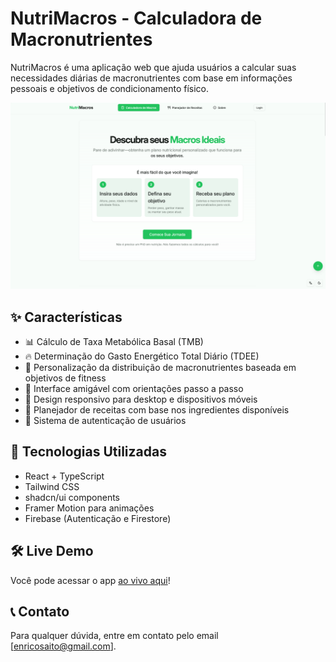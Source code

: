 # NutriMacros - Calculadora de Macronutrientes

NutriMacros é uma aplicação web que ajuda usuários a calcular suas necessidades diárias de macronutrientes com base em informações pessoais e objetivos de condicionamento físico.

![NutriMacros Screenshot](./src/assets/screenshot.png)

## ✨ Características

- 📊 Cálculo de Taxa Metabólica Basal (TMB)
- 🔥 Determinação do Gasto Energético Total Diário (TDEE)
- 🥗 Personalização da distribuição de macronutrientes baseada em objetivos de fitness
- 👤 Interface amigável com orientações passo a passo
- 📱 Design responsivo para desktop e dispositivos móveis
- 🍲 Planejador de receitas com base nos ingredientes disponíveis
- 🔐 Sistema de autenticação de usuários

## 🚀 Tecnologias Utilizadas

- React + TypeScript
- Tailwind CSS
- shadcn/ui components
- Framer Motion para animações
- Firebase (Autenticação e Firestore)

## 🛠️ Live Demo

Você pode acessar o app [ao vivo aqui](https://macro-calculator-e0c96.web.app)!

## 📞 Contato

Para qualquer dúvida, entre em contato pelo email [enricosaito@gmail.com].
